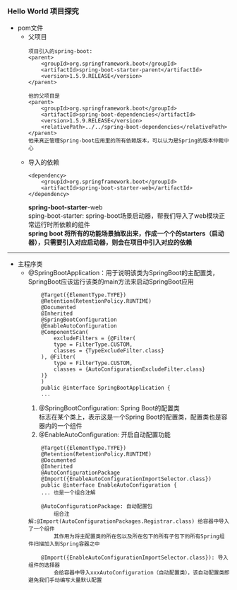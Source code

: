 ### Hello World 项目探究
+ pom文件
    + 父项目
        ```    
        项目引入的spring-boot:
        <parent>
            <groupId>org.springframework.boot</groupId>
            <artifactId>spring-boot-starter-parent</artifactId>
            <version>1.5.9.RELEASE</version>
        </parent>
        
        他的父项目是
        <parent>
            <groupId>org.springframework.boot</groupId>
            <artifactId>spring-boot-dependencies</artifactId>
            <version>1.5.9.RELEASE</version>
            <relativePath>../../spring-boot-dependencies</relativePath>
        </parent>
        他来真正管理Spring-boot应用里的所有依赖版本，可以认为是Spring的版本仲裁中心
        ```
    + 导入的依赖
        ```
        <dependency>
            <groupId>org.springframework.boot</groupId>
            <artifactId>spring-boot-starter-web</artifactId>
        </dependency>
        ```
        **spring-boot-starter**-web  
            sping-boot-starter: spring-boot场景启动器，帮我们导入了web模块正常运行时所依赖的组件  
        **spring boot 将所有的功能场景抽取出来，作成一个个的starters（启动器），只需要引入对应启动器，则会在项目中引入对应的依赖**  
---
+ 主程序类
    + @SpringBootApplication：用于说明该类为SpringBoot的主配置类，SpringBoot应该运行该类的main方法来启动SpringBoot应用
        ```$xslt
            @Target({ElementType.TYPE})
            @Retention(RetentionPolicy.RUNTIME)
            @Documented
            @Inherited
            @SpringBootConfiguration
            @EnableAutoConfiguration
            @ComponentScan(
                excludeFilters = {@Filter(
                type = FilterType.CUSTOM,
                classes = {TypeExcludeFilter.class}
            ), @Filter(
                type = FilterType.CUSTOM,
                classes = {AutoConfigurationExcludeFilter.class}
            )}
            )
            public @interface SpringBootApplication {
            ...
        ```
       1. @SpringBootConfiguration: Spring Boot的配置类  
        标志在某个类上，表示这是一个Spring Boot的配置类，配置类也是容器内的一个组件  
       2. @EnableAutoConfiguration: 开启自动配置功能  
        ```$xslt
            @Target({ElementType.TYPE})
            @Retention(RetentionPolicy.RUNTIME)
            @Documented
            @Inherited
            @AutoConfigurationPackage
            @Import({EnableAutoConfigurationImportSelector.class})
            public @interface EnableAutoConfiguration {
            ... 也是一个组合注解
            
            @AutoConfigurationPackage: 自动配置包
                组合注解:@Import(AutoConfigurationPackages.Registrar.class) 给容器中导入了一个组件
                其作用为将主配置类的所在包以及所在包下的所有子包下的所有Spring组件扫描加入到Spring容器之中
                  
            @Import({EnableAutoConfigurationImportSelector.class}): 导入组件的选择器
                会给容器中导入xxxAutoConfiguration（自动配置类），该自动配置类即避免我们手动编写大量默认配置    
        ``` 
        
       
        